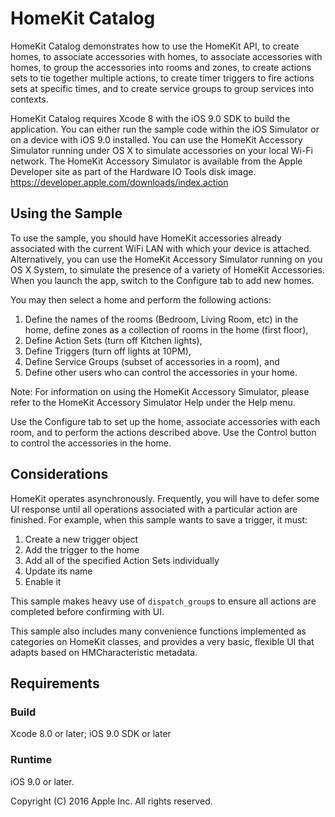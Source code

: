# HomeKit Catalog

HomeKit Catalog demonstrates how to use the HomeKit API, to create homes, to associate accessories with homes, to associate accessories with homes, to group the accessories into rooms and zones, to create actions sets to tie together multiple actions, to create timer triggers to fire actions sets at specific times, and to create service groups to group services into contexts.

HomeKit Catalog requires Xcode 8 with the iOS 9.0 SDK to build the application. You can either run the sample code within the iOS Simulator or on a device with iOS 9.0 installed. You can use the HomeKit Accessory Simulator running under OS X to simulate accessories on your local Wi-Fi network. The HomeKit Accessory Simulator is available from the Apple Developer site as part of the Hardware IO Tools disk image.
<https://developer.apple.com/downloads/index.action>

## Using the Sample

To use the sample, you should have HomeKit accessories already associated with the current WiFi LAN with which your device is attached. Alternatively, you can use the HomeKit Accessory Simulator running on you OS X System, to simulate the presence of a variety of HomeKit Accessories. When you launch the app, switch to the Configure tab to add new homes.

You may then select a home and perform the following actions:

1. Define the names of the rooms (Bedroom, Living Room, etc) in the home, define zones as a collection of rooms in the home (first floor),
2. Define Action Sets (turn off Kitchen lights),
3. Define Triggers (turn off lights at 10PM),
4. Define Service Groups (subset of accessories in a room), and
5. Define other users who can control the accessories in your home.

Note: For information on using the HomeKit Accessory Simulator, please refer to the HomeKit Accessory Simulator Help under the Help menu.

Use the Configure tab to set up the home, associate accessories with each room, and to perform the actions described above. Use the Control button to control the accessories in the home.

## Considerations

HomeKit operates asynchronously. Frequently, you will have to defer some UI response until all operations associated with a particular action are
finished. For example, when this sample wants to save a trigger, it must:

1. Create a new trigger object
2. Add the trigger to the home
3. Add all of the specified Action Sets individually
4. Update its name
5. Enable it

This sample makes heavy use of `dispatch_group`s to ensure all actions are completed before confirming with UI.

This sample also includes many convenience functions implemented as categories on HomeKit classes, and provides a very basic, flexible UI that adapts based
on HMCharacteristic metadata.

## Requirements

### Build

Xcode 8.0 or later; iOS 9.0 SDK or later

### Runtime

iOS 9.0 or later.

Copyright (C) 2016 Apple Inc. All rights reserved.
